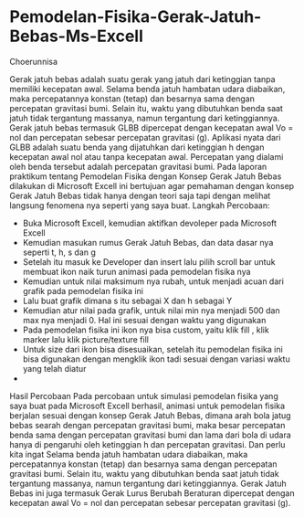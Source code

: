 # Pemodelan-Fisika-Gerak-Jatuh-Bebas-Ms-Excell
Choerunnisa

Gerak jatuh bebas adalah suatu gerak yang jatuh dari ketinggian tanpa memiliki kecepatan awal. Selama benda jatuh hambatan udara diabaikan, maka percepatannya konstan (tetap) dan besarnya sama dengan percepatan gravitasi bumi. Selain itu, waktu yang dibutuhkan benda saat jatuh tidak tergantung massanya, namun tergantung dari ketinggiannya. Gerak jatuh bebas termasuk GLBB dipercepat dengan kecepatan awal Vo = nol dan percepatan sebesar percepatan gravitasi (g). Aplikasi nyata dari GLBB adalah suatu benda yang dijatuhkan dari ketinggian h dengan kecepatan awal nol atau tanpa kecepatan awal. Percepatan yang dialami oleh benda tersebut adalah percepatan gravitasi bumi. Pada laporan praktikum tentang Pemodelan Fisika dengan Konsep Gerak Jatuh Bebas dilakukan di Microsoft Excell ini bertujuan agar pemahaman dengan konsep Gerak Jatuh Bebas tidak hanya dengan teori saja tapi dengan melihat langsung fenomena nya seperti yang saya buat.
Langkah Percobaan:
-	Buka Microsoft Excell, kemudian aktifkan devoleper pada Microsoft Excell
-	Kemudian masukan rumus Gerak Jatuh Bebas, dan data dasar nya seperti t, h, s dan g
-	Setelah itu masuk ke Developer dan insert lalu pilih scroll bar untuk membuat ikon naik turun animasi pada pemodelan fisika nya
-	Kemudian untuk nilai maksimum nya rubah, untuk menjadi acuan dari grafik pada pemodelan fisika ini
-	Lalu buat grafik dimana s itu sebagai X dan h sebagai Y
-	Kemudian atur nilai pada grafik, untuk nilai min nya menjadi 500 dan max nya menjadi 0. Hal ini sesuai dengan waktu yang digunakan
-	Pada pemodelan fisika ini ikon nya bisa custom, yaitu klik fill , klik marker lalu klik picture/texture fill
-	Untuk size dari ikon bisa disesuaikan, setelah itu pemodelan fisika ini bisa digunakan dengan mengklik ikon tadi sesuai dengan variasi waktu yang telah diatur
-	
Hasil Percobaan
Pada percobaan untuk simulasi pemodelan fisika yang saya buat pada Microsoft Excell berhasil, animasi untuk pemodelan fisika berjalan sesuai dengan konsep Gerak Jatuh Bebas, dimana arah bola jatug bebas searah dengan percepatan gravitasi bumi, maka besar percepatan benda sama dengan percepatan gravitasi bumi dan lama dari bola di udara hanya di pengaruhi oleh ketinggian h dan percepatan gravitasi. Dan perlu kita ingat Selama benda jatuh hambatan udara diabaikan, maka percepatannya konstan (tetap) dan besarnya sama dengan percepatan gravitasi bumi. Selain itu, waktu yang dibutuhkan benda saat jatuh tidak tergantung massanya, namun tergantung dari ketinggiannya. Gerak Jatuh Bebas ini juga termasuk Gerak Lurus Berubah Beraturan dipercepat dengan kecepatan awal Vo = nol dan percepatan sebesar percepatan gravitasi (g).
